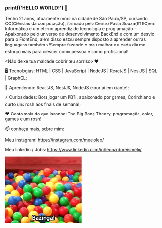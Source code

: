 ### printf('HELLO WORLD!') 👋
Tenho 21 anos, atualmente moro na cidade de São Paulo/SP, cursando CC(Ciências da computação), formado pelo Centro Paula Souza(ETEC)em Informática e um eterno aprendiz de tecnologia e programação - Apaixonado pelo universo de desenvolvimento BackEnd e com um desvio para o FrontEnd, além disso estou sempre disposto a aprender outras linguagens também ⚡!Sempre fazendo o meu melhor e a cada dia me esforço mais para crescer como pessoa e como profissional! 

<Não deixe tua maldade cobrir teu sorriso> ❤

🖥️ Tecnologias: HTML | CSS | JavaScript | NodeJS | ReactJS | NestJS | SQL | GraphQL;

🌱 Aprendendo: ReactJS, NestJS, NodeJS e por ai em diante!;

⚡ Curiosidades: Bora jogar um PB?!, apaixonado por games, Corinthiano e curto uns rosh aos finais de semana!;

❤️ Gosto mais do que lasanha: The Big Bang Theory, programação, calor, games e um rosh!

📫 conheça mais, sobre mim:

Meu instagram: https://instagram.com/meeloleo/

Meu linkedin / Jobs: https://www.linkedin.com/in/leonardoreismelo/


![alt text](https://github.com/LeoReisMelo/LeoReisMelo/blob/main/39d133ee277e4568fb5258cd0dfc07dd.gif)



